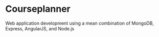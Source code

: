 Courseplanner
=============
Web application development using a mean combination of MongoDB, Express, AngularJS, and Node.js
